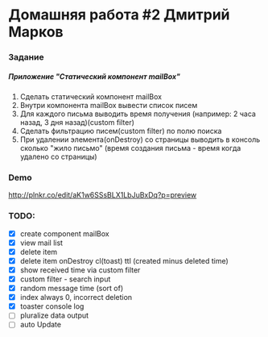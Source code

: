 # Домашняя работа #2 Дмитрий Марков

### Задание

##### Приложение "Статический компонент mailBox"
1. Сделать статический компонент mailBox
2. Внутри компонента mailBox вывести список писем
3. Для каждого письма выводить время получения (например: 2 часа назад, 3 дня назад)(custom filter)
4. Сделать фильтрацию писем(custom filter) по полю поиска
5. При удалении элемента(onDestroy) со страницы выводить в консоль сколько "жило письмо" (время создания письма - время когда удалено со страницы)

### Demo
http://plnkr.co/edit/aK1w6SSsBLX1LbJuBxDq?p=preview

### TODO:
- [x] create component mailBox
- [x] view mail list
- [x] delete item
- [x] delete item onDestroy cl(toast) ttl (created minus deleted time)
- [x] show received time via custom filter
- [x] custom filter - search input
- [x] random message time (sort of)
- [x] index always 0, incorrect deletion
- [x] toaster console log
- [ ] pluralize data output
- [ ] auto Update
